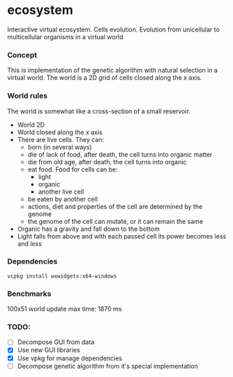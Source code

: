 # ecosystem
Interactive virtual ecosystem. Cells evolution. Evolution from unicellular to multicellular organisms in a virtual world

### Concept
This is implementation of the genetic algorithm with natural selection in a virtual world. The world is a 2D grid of cells closed along the x axis. 

### World rules
The world is somewhat like a cross-section of a small reservoir.
- World 2D
- World closed along the x axis
- There are live cells. They can:
  - born (in several ways)
  - die of lack of food, after death, the cell turns into organic matter
  - die from old age, after death, the cell turns into organic
  - eat food. Food for cells can be:
    - light
    - organic
    - another live cell
  - be eaten by another cell
  - actions, diet and properties of the cell are determined by the genome
  - the genome of the cell can mutate, or it can remain the same
- Organic has a gravity and fall down to the bottom
- Light falls from above and with each passed cell its power becomes less and less

### Dependencies
```
vcpkg install wxwidgets:x64-windows
```

### Benchmarks
100x51 world update max time:  1870 ms

### TODO:
- [ ] Decompose GUI from data
- [x] Use new GUI libraries
- [x] Use vpkg for manage dependencies
- [ ] Decompose genetic algorithm from it's special implementation

